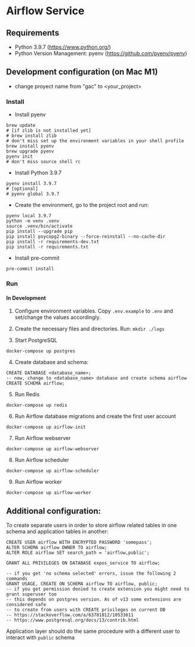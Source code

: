 # Airflow Service

## Requirements

* Python 3.9.7 (https://www.python.org/)
* Python Version Management: pyenv (https://github.com/pyenv/pyenv)


## Development configuration (on Mac M1)
* change proyect name from "gac" to <your_project>

### Install
* Install pyenv
```shell
brew update
# [if zlib is not installed yet]
# brew install zlib
# don't miss set up the environment variables in your shell profile
brew install pyenv
brew upgrade pyenv
pyenv init
# don't miss source shell rc
```

* Install Python 3.9.7
```shell
pyenv install 3.9.7
# [optional]
# pyenv global 3.9.7
```

* Create the environment, go to the project root and run:
```shell
pyenv local 3.9.7
python -m venv .venv
source .venv/bin/activate
pip install --upgrade pip
pip install psycopg2-binary --force-reinstall --no-cache-dir
pip install -r requirements-dev.txt
pip install -r requirements.txt
```

* Install pre-commit
```shell
pre-commit install
```


### Run

#### In Development

1. Configure environment variables. Copy `.env.example` to `.env` and set/change the values accordingly.

2. Create the necessary files and directories. Run: `mkdir ./logs`

3. Start PostgreSQL
```shell
docker-compose up postgres
```

4. Create database and schema:
```postgresql
CREATE DATABASE <database_name>;
-- now, change to <database_name> database and create schema airflow
CREATE SCHEMA airflow;
```

5. Run Redis
```shell
docker-compose up redis
```

6. Run Airflow database migrations and create the first user account
```shell
docker-compose up airflow-init
```

7. Run Airflow webserver
```shell
docker-compose up airflow-webserver
```

8. Run Airflow scheduler
```shell
docker-compose up airflow-scheduler
```

9. Run Airflow worker
```shell
docker-compose up airflow-worker
```

## Additional configuration:

To create separate users in order to store airflow related tables in one schema and application tables in another:

```postgresql
CREATE USER airflow WITH ENCRYPTED PASSWORD 'somepass';
ALTER SCHEMA airflow OWNER TO airflow;
ALTER ROLE airflow SET search_path = 'airflow,public';

GRANT ALL PRIVILEGES ON DATABASE expos_service TO airflow;

-- if you get 'no schema selected' errors, issue the following 2 commands
GRANT USAGE, CREATE ON SCHEMA airflow TO airflow, public;
-- if you get permission denied to create extension you might need to grant superuser too
-- this depends on postgres version. As of v13 some extensions are considered safe
-- to create from users with CREATE privileges on current DB
-- https://stackoverflow.com/a/63781812/10533611
-- https://www.postgresql.org/docs/13/contrib.html
```

Application layer should do the same procedure with a different user to interact with `public` schema

